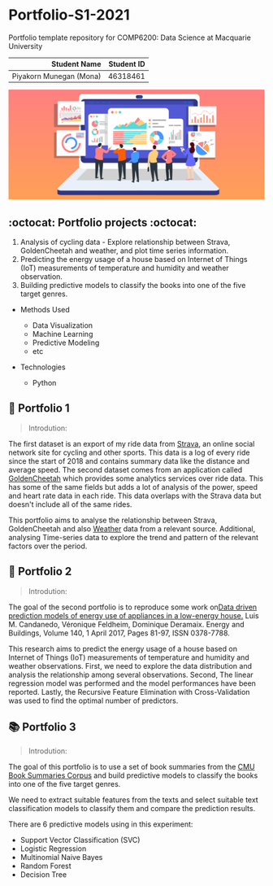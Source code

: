 # Portfolio-S1-2021

Portfolio template repository for COMP6200: Data Science at Macquarie University

| Student Name | Student ID |
| ---: | ---: |
| Piyakorn Munegan (Mona) | 46318461 |

  ![Analysis](data/analysis-1.png)

## :octocat: Portfolio projects :octocat:
  1. Analysis of cycling data - Explore relationship between Strava, GoldenCheetah and weather, and plot time series information.
  2. Predicting the energy usage of a house based on Internet of Things (IoT) measurements of temperature and humidity and weather observation.
  3. Building predictive models to classify the books into one of the five target genres.

* Methods Used
    * Data Visualization
    * Machine Learning
    * Predictive Modeling
    * etc
 
* Technologies
    * Python
    

   
## :bicyclist: Portfolio 1

<blockquote> Introdution: </blockquote>

The first dataset is an export of my ride data from [Strava](https://strava.com/), an online social network site for cycling and other sports. This data is a log of every ride since the start of 2018 and contains summary data like the distance and average speed. 
The second dataset comes from an application called [GoldenCheetah](https://www.goldencheetah.org/) which provides some analytics services over ride data. This has some of the same fields but adds a lot of analysis of the power, speed and heart rate data in each ride. This data overlaps with the Strava data but doesn't include all of the same rides.

This portfolio aims to analyse the relationship between Strava, GoldenCheetah and also [Weather](http://www.bom.gov.au/) data from a relevant source. Additional, analysing Time-series data to explore the trend and pattern of the relevant factors over the period.




## :house_with_garden: Portfolio 2

<blockquote> Introdution: </blockquote>

The goal of the second portfolio is to reproduce some work on[Data driven prediction models of energy use of appliances in a low-energy house.](http://dx.doi.org/10.1016/j.enbuild.2017.01.083) Luis M. Candanedo, Véronique Feldheim, Dominique Deramaix. Energy and Buildings, Volume 140, 1 April 2017, Pages 81-97, ISSN 0378-7788. 

This research aims to predict the energy usage of a house based on Internet of Things (IoT) measurements of temperature and humidity and weather observations. First, we need to explore the data distribution and analysis the relationship among several observations. Second, The linear regression model was performed and the model performances have been reported. Lastly, the Recursive Feature Elimination with Cross-Validation was used to find the optimal number of predictors. 



  
## :books: Portfolio 3

<blockquote> Introdution: </blockquote>

The goal of this portfolio is to use a set of book summaries from the [CMU Book Summaries Corpus](http://www.cs.cmu.edu/~dbamman/booksummaries.html) and build predictive models to classify the books into one of the five target genres.

We need to extract suitable features from the texts and select suitable text classification models to classify them and compare the prediction results.

There are 6 predictive models using in this experiment:
* Support Vector Classification (SVC)
* Logistic Regression
* Multinomial Naive Bayes
* Random Forest
* Decision Tree








